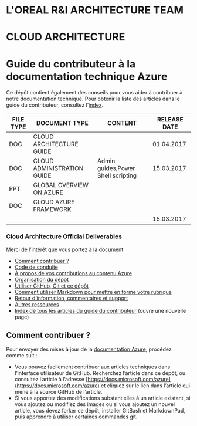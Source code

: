 

# L'OREAL R&I ARCHITECTURE TEAM
# CLOUD ARCHITECTURE
# <a name="azure-technical-documentation-contributor-guide"></a>Guide du contributeur à la documentation technique Azure

Ce dépôt contient également des conseils pour vous aider à contribuer à notre documentation technique. Pour obtenir la liste des articles dans le guide du contributeur, consultez l’[index](contributor-guide/contributor-guide-index.md).


| FILE TYPE | DOCUMENT TYPE              | CONTENT                            | RELEASE DATE |
|-----------|----------------------------|------------------------------------|--------------|
| DOC       | CLOUD ARCHITECTURE GUIDE   |                                    | 01.04.2017   |
| DOC       | CLOUD ADMINISTRATION GUIDE | Admin guides,Power Shell scripting | 15.03.2017   |
| PPT       | GLOBAL OVERVIEW ON AZURE   |                                    |              |
| DOC       | CLOUD AZURE FRAMEWORK      |                                    |              |
|           |                            |                                    | 15.03.2017   |








### <a name="contribute-to-azure-documentation"></a>Cloud Architecture Official Deliverables
Merci de l’intérêt que vous portez à la document
* [Comment contribuer ?](#ways-to-contribute)
* [Code de conduite](#code-of-conduct)
* [À propos de vos contributions au contenu Azure](#about-your-contributions-to-azure-content)
* [Organisation du dépôt](#repository-organization)
* [Utiliser GitHub, Git et ce dépôt](#use-github-git-and-this-repository)
* [Comment utiliser Markdown pour mettre en forme votre rubrique](#how-to-use-markdown-to-format-your-topic)
* [Retour d’information, commentaires et support](./contributor-guide/feedback-and-comments.md)
* [Autres ressources](#more-resources)
* [Index de tous les articles du guide du contributeur](contributor-guide/contributor-guide-index.md) (ouvre une nouvelle page)

## <a name="ways-to-contribute"></a>Comment contribuer ?
Pour envoyer des mises à jour de la [documentation Azure](https://docs.microsoft.com/azure), procédez comme suit :

* Vous pouvez facilement contribuer aux articles techniques dans l’interface utilisateur de GitHub. Recherchez l’article dans ce dépôt, ou consultez l’article à l’adresse [https://docs.microsoft.com/azure](https://docs.microsoft.com/azure) et cliquez sur le lien dans l’article qui mène à la source GitHub de l’article.
* Si vous apportez des modifications substantielles à un article existant, si vous ajoutez ou modifiez des images ou si vous ajoutez un nouvel article, vous devez forker ce dépôt, installer GitBash et MarkdownPad, puis apprendre à utiliser certaines commandes git.
